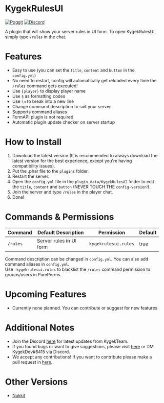 # KygekRulesUI

[![Poggit](https://poggit.pmmp.io/shield.dl.total/KygekRulesUI)](https://poggit.pmmp.io/p/KygekRulesUI)
[![Discord](https://img.shields.io/discord/735439472992321587.svg?label=&logo=discord&logoColor=ffffff&color=7389D8&labelColor=6A7EC2)](https://discord.gg/CXtqUZv)

A plugin that will show your server rules in UI form. To open KygekRulesUI, simply type `/rules` in the chat.

# Features

- Easy to use (you can set the `title`, `content` and `button` in the `config.yml`)
- No need to restart, config will automatically get reloaded every time the `/rules` command gets executed!
- Use `{player}` to display player name
- Use `§` as formatting codes
- Use `\n` to break into a new line
- Change command description to suit your server
- Supports command aliases
- FormAPI plugin is not required
- Automatic plugin update checker on server startup

# How to Install

1. Download the latest version (It is recommended to always download the latest version for the best experience, except you're having compatibility issues).
2. Put the .phar file to the `plugins` folder.
3. Restart the server.
4. Open the `config.yml` file in the `plugin_data/KygekRulesUI` folder to edit the `title`, `content` and `button` (NEVER TOUCH THE `config-version`!).
5. Join the server and type `/rules` in the player chat.
6. Done!

# Commands & Permissions

| Command | Default Description | Permission | Default |
| --- | --- | --- | --- |
| `/rules` | Server rules in UI form | `kygekrulesui.rules` | true |

Command description can be changed in `config.yml`. You can also add command aliases in `config.yml`.  
Use `-kygekrulesui.rules` to blacklist the `/rules` command permission to groups/users in PurePerms.

# Upcoming Features

- Currently none planned. You can contribute or suggest for new features.

# Additional Notes

- Join the Discord <a href="https://discord.gg/CXtqUZv">here</a> for latest updates from KygekTeam.
- If you found bugs or want to give suggestions, please visit <a href="https://github.com/KygekTeam/KygekRulesUI/issues">here</a> or DM KygekDev#6415 via Discord.
- We accept any contributions! If you want to contribute please make a pull request in <a href="https://github.com/KygekTeam/KygekRulesUI/pulls">here</a>.

# Other Versions

- [Nukkit](https://github.com/KygekTeam/KygekRulesUI-Nukkit)
